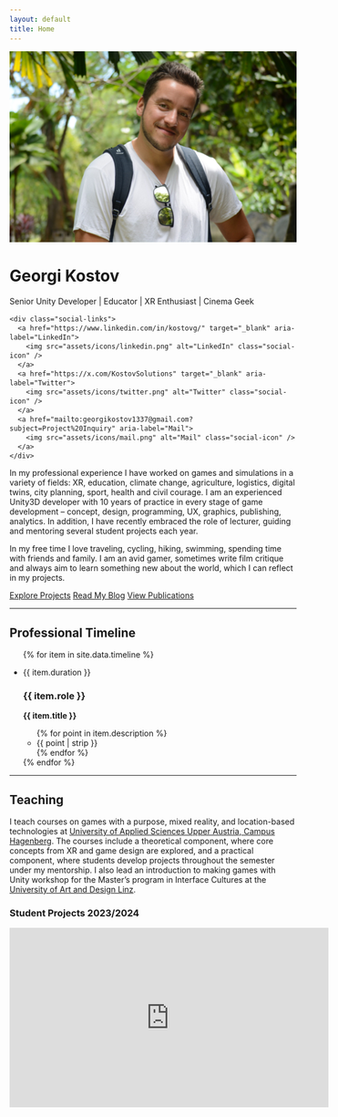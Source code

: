 ```yaml
---
layout: default
title: Home
---
```


<div class="profile-container">
  <img src="assets/me.jpeg" alt="Georgi Kostov" class="profile-image" />

  <div class="profile-info">
    <h1 class="profile-name">Georgi Kostov</h1>
    <p class="profile-tagline">Senior Unity Developer | Educator | XR Enthusiast | Cinema Geek</p>

    <div class="social-links">
      <a href="https://www.linkedin.com/in/kostovg/" target="_blank" aria-label="LinkedIn">
        <img src="assets/icons/linkedin.png" alt="LinkedIn" class="social-icon" />
      </a>
      <a href="https://x.com/KostovSolutions" target="_blank" aria-label="Twitter">
        <img src="assets/icons/twitter.png" alt="Twitter" class="social-icon" />
      </a>
      <a href="mailto:georgikostov1337@gmail.com?subject=Project%20Inquiry" aria-label="Mail">
        <img src="assets/icons/mail.png" alt="Mail" class="social-icon" />
      </a>
    </div>
  </div>
</div>

In my professional experience I have worked on games and simulations in a variety of fields: XR, education, climate change, agriculture, logistics, digital twins, city planning, sport, health and civil courage. I am an experienced Unity3D developer with 10 years of practice in every stage of game development – concept, design, programming, UX, graphics, publishing, analytics. In addition, I have recently embraced the role of lecturer, guiding and mentoring several student projects each year.

In my free time I love traveling, cycling, hiking, swimming, spending time with friends and family. I am an avid gamer, sometimes write film critique and always aim to learn something new about the world, which I can reflect in my projects.

<div class="button-group">
  <a href="{{ '/pages/projects/' | relative_url }}" class="button-link">Explore Projects</a>
  <a href="{{ '/pages/blog/' | relative_url }}" class="button-link">Read My Blog</a>
  <a href="{{ '/pages/publications/' | relative_url }}" class="button-link">View Publications</a>
</div>

---

## Professional Timeline
<ul class="timeline">
  {% for item in site.data.timeline %}
    <li class="timeline-item">
      <p class="timeline-date">{{ item.duration }}</p>
      <div class="timeline-content">
        <h3>{{ item.role }}</h3>
        <p><strong>{{ item.title }}</strong></p>
        <ul>
          {% for point in item.description %}
            <li>{{ point | strip }}</li>
          {% endfor %}
        </ul>
      </div>
    </li>
  {% endfor %}
</ul>

---

## Teaching
I teach courses on games with a purpose, mixed reality, and location-based technologies at [University of Applied Sciences Upper Austria, Campus Hagenberg](https://fh-ooe.at/campus-hagenberg). The courses include a theoretical component, where core concepts from XR and game design are explored, and a practical component, where students develop projects throughout the semester under my mentorship. I also lead an introduction to making games with Unity workshop for the Master’s program in Interface Cultures at the [University of Art and Design Linz](https://www.kunstuni-linz.at/en/studies/degree-programmes/interface-cultures/master-programme/courses).

### Student Projects 2023/2024
<iframe width="560" height="315" src="https://www.youtube.com/embed/11QtNfz-3rc?si=LaHVU8-6pop8pJYK" title="YouTube video player" frameborder="0" allow="accelerometer; autoplay; clipboard-write; encrypted-media; gyroscope; picture-in-picture; web-share" referrerpolicy="strict-origin-when-cross-origin" allowfullscreen></iframe>